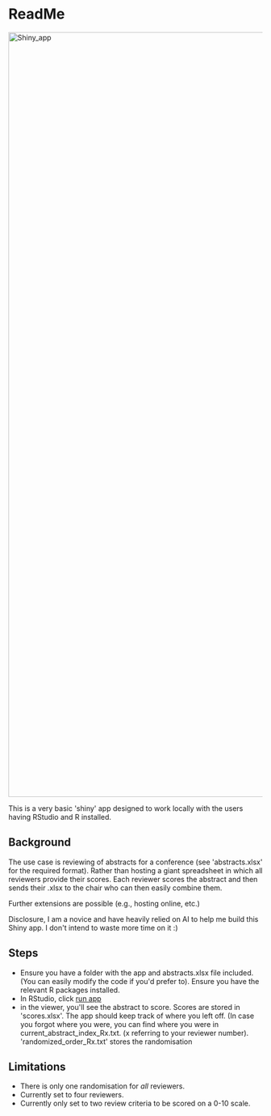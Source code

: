 # ReadMe

<img width="1512" alt="Shiny_app" src="https://github.com/user-attachments/assets/581c7965-1f0d-491c-b8f6-14b062a6f8a2">

This is a very basic 'shiny' app designed to work locally with the users having RStudio and R installed.



## Background
The use case is reviewing of abstracts for a conference (see 'abstracts.xlsx' for the required format). Rather than hosting a giant spreadsheet in which all reviewers provide their scores. Each reviewer scores the abstract and then sends their .xlsx to the chair who can then easily combine them.

Further extensions are possible (e.g., hosting online, etc.)

Disclosure, I am a novice and have heavily relied on AI to help me build this Shiny app. I don't intend to waste more time on it :)

## Steps

* Ensure you have a folder with the app and abstracts.xlsx file included. (You can easily modify the code if you'd prefer to). Ensure you have the relevant R packages installed.
* In RStudio, click [run app](https://mastering-shiny.org/basic-app.html)
* in the viewer, you'll see the abstract to score. Scores are stored in 'scores.xlsx'. The app should keep track of where you left off. (In case you forgot where you were, you can find where you were in current_abstract_index_Rx.txt. (x referring to your reviewer number). 'randomized_order_Rx.txt' stores the randomisation

## Limitations
* There is only one randomisation for _all_ reviewers.
* Currently set to four reviewers.
* Currently only set to two review criteria to be scored on a 0-10 scale.



